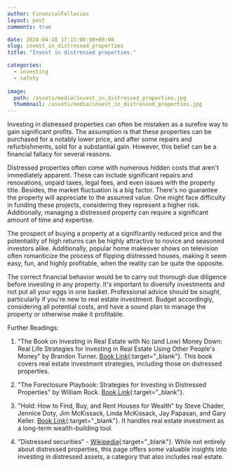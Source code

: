 ```yaml
---
author: FinancialFallacies
layout: post
comments: true

date: 2024-04-10 17:15:00:00+00:00  
slug: invest_in_distressed_properties
title: "Invest in distressed properties."

categories:
  - investing
  - safety
  
image:
  path: /assets/media/invest_in_distressed_properties.jpg
  thumbnail: /assets/media/invest_in_distressed_properties.jpg
---
```


Investing in distressed properties can often be mistaken as a surefire way to gain significant profits. The assumption is that these properties can be purchased for a notably lower price, and after some repairs and refurbishments, sold for a substantial gain. However, this belief can be a financial fallacy for several reasons.

Distressed properties often come with numerous hidden costs that aren't immediately apparent. These can include significant repairs and renovations, unpaid taxes, legal fees, and even issues with the property title. Besides, the market fluctuation is a big factor. There's no guarantee the property will appreciate to the assumed value. One might face difficulty in funding these projects, considering they represent a higher risk. Additionally, managing a distressed property can require a significant amount of time and expertise.

The prospect of buying a property at a significantly reduced price and the potentiality of high returns can be highly attractive to novice and seasoned investors alike. Additionally, popular home makeover shows on television often romanticize the process of flipping distressed houses, making it seem easy, fun, and highly profitable, when the reality can be quite the opposite.

The correct financial behavior would be to carry out thorough due diligence before investing in any property. It's important to diversify investments and not put all your eggs in one basket. Professional advice should be sought, particularly if you're new to real estate investment. Budget accordingly, considering all potential costs, and have a sound plan to manage the property or otherwise make it profitable.

Further Readings:

1. "The Book on Investing in Real Estate with No (and Low) Money Down: Real Life Strategies for Investing in Real Estate Using Other People's Money" by Brandon Turner. [Book Link](https://www.amazon.com/Book-Investing-Real-Estate-Money/dp/0990711714/ref=nosim?tag=financialfall-20){:target="_blank"}. This book covers real estate investment strategies, including those on distressed properties.

4. "The Foreclosure Playbook: Strategies for Investing in Distressed Properties" by William Rock. [Book Link](https://www.amazon.com/Foreclosure-Playbook-Strategies-Distressed-Properties-ebook/dp/B0C4JDBQVT/ref=nosim?tag=financialfall-20){:target="_blank"}. 

5. "Hold: How to Find, Buy, and Rent Houses for Wealth" by Steve Chader, Jennice Doty, Jim McKissack, Linda McKissack, Jay Papasan, and Gary Keller. [Book Link](https://www.amazon.com/HOLD-Find-Rent-Houses-Wealth/dp/0071797041/ref=nosim?tag=financialfall-20){:target="_blank"}. It handles real estate investment as a long-term wealth-building tool.

6. "Distressed securities" - [Wikipedia](https://en.wikipedia.org/wiki/Distressed_securities){:target="_blank"}. While not entirely about distressed properties, this page offers some valuable insights into investing in distressed assets, a category that also includes real estate.
